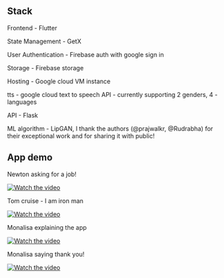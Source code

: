 **Stack**
------------------------------------------------------------------------------------------------------------
Frontend - Flutter

State Management - GetX

User Authentication - Firebase auth with google sign in

Storage - Firebase storage

Hosting - Google cloud VM instance

tts - google cloud text to speech API - currently supporting 2 genders, 4 -languages

API - Flask

ML algorithm - LipGAN, I thank the authors (@prajwalkr, @Rudrabha) for their exceptional work and for sharing it with public!

**App demo**
-------------------------------------------------------------------------------------------------------------
Newton asking for a job!

[![Watch the video](https://img.youtube.com/vi/9PLVmOss3B0/maxresdefault.jpg)](https://youtu.be/9PLVmOss3B0)

Tom cruise - I am iron man

[![Watch the video](https://img.youtube.com/vi/iMTao0Wq4eQ/maxresdefault.jpg)](https://youtu.be/iMTao0Wq4eQ)

Monalisa explaining the app

[![Watch the video](https://img.youtube.com/vi/OYG84zlZ1TU/maxresdefault.jpg)](https://youtu.be/OYG84zlZ1TU)

Monalisa saying thank you!

[![Watch the video](https://img.youtube.com/vi/T4Zbggu2jFg/maxresdefault.jpg)](https://youtu.be/T4Zbggu2jFg)
